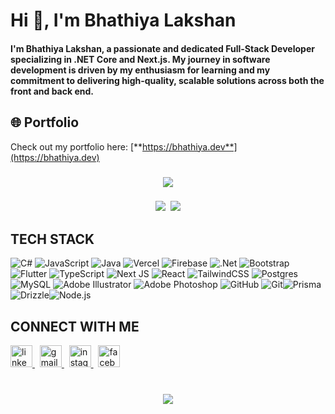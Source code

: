 # Hi 👋, I'm Bhathiya Lakshan

#### I'm Bhathiya Lakshan, a passionate and dedicated Full-Stack Developer specializing in .NET Core and Next.js. My journey in software development is driven by my enthusiasm for learning and my commitment to delivering high-quality, scalable solutions across both the front and back end.

###

## 🌐 Portfolio

Check out my portfolio here: [**https://bhathiya.dev**](https://bhathiya.dev)

###

<div align="center">

[![](https://visitcount.itsvg.in/api?id=smbhathiya&icon=0&color=1)](https://visitcount.itsvg.in)

###

![](https://github-readme-stats.vercel.app/api?username=smbhathiya&theme=radical&hide_border=true&include_all_commits=false&count_private=false)&nbsp;
![](https://github-readme-stats.vercel.app/api/top-langs/?username=smbhathiya&theme=radical&hide_border=true&include_all_commits=false&count_private=false&layout=compact) </div>

## TECH STACK

![C#](https://img.shields.io/badge/c%23-%23239120.svg?style=for-the-badge&logo=csharp&logoColor=white) ![JavaScript](https://img.shields.io/badge/javascript-%23323330.svg?style=for-the-badge&logo=javascript&logoColor=%23F7DF1E) ![Java](https://img.shields.io/badge/java-%23ED8B00.svg?style=for-the-badge&logo=openjdk&logoColor=white) ![Vercel](https://img.shields.io/badge/vercel-%23000000.svg?style=for-the-badge&logo=vercel&logoColor=white) ![Firebase](https://img.shields.io/badge/firebase-%23039BE5.svg?style=for-the-badge&logo=firebase) ![.Net](https://img.shields.io/badge/.NET-5C2D91?style=for-the-badge&logo=.net&logoColor=white) ![Bootstrap](https://img.shields.io/badge/bootstrap-%238511FA.svg?style=for-the-badge&logo=bootstrap&logoColor=white) ![Flutter](https://img.shields.io/badge/Flutter-%2302569B.svg?style=for-the-badge&logo=Flutter&logoColor=white) ![TypeScript](https://img.shields.io/badge/typescript-%23007ACC.svg?style=for-the-badge&logo=typescript&logoColor=white) ![Next JS](https://img.shields.io/badge/Next-black?style=for-the-badge&logo=next.js&logoColor=white) ![React](https://img.shields.io/badge/react-%2320232a.svg?style=for-the-badge&logo=react&logoColor=%2361DAFB) ![TailwindCSS](https://img.shields.io/badge/tailwindcss-%2338B2AC.svg?style=for-the-badge&logo=tailwind-css&logoColor=white) ![Postgres](https://img.shields.io/badge/postgres-%23316192.svg?style=for-the-badge&logo=postgresql&logoColor=white) ![MySQL](https://img.shields.io/badge/mysql-4479A1.svg?style=for-the-badge&logo=mysql&logoColor=white) ![Adobe Illustrator](https://img.shields.io/badge/adobe%20illustrator-%23FF9A00.svg?style=for-the-badge&logo=adobe%20illustrator&logoColor=white) ![Adobe Photoshop](https://img.shields.io/badge/adobe%20photoshop-%2331A8FF.svg?style=for-the-badge&logo=adobe%20photoshop&logoColor=white) ![GitHub](https://img.shields.io/badge/github-%23121011.svg?style=for-the-badge&logo=github&logoColor=white) ![Git](https://img.shields.io/badge/git-%23F05033.svg?style=for-the-badge&logo=git&logoColor=white)![Prisma](https://img.shields.io/badge/prisma-2D3748?style=for-the-badge&logo=prisma&logoColor=white)![Drizzle](https://img.shields.io/badge/drizzle-0A0A0A?style=for-the-badge&logo=drizzle&logoColor=white)![Node.js](https://img.shields.io/badge/node.js-339933?style=for-the-badge&logo=nodedotjs&logoColor=white)




##


## CONNECT WITH ME

<div align="left">
  <a href="https://www.linkedin.com/in/bhathiya-lakshan-91579722a/" target="_blank">
    <img src="https://img.shields.io/static/v1?message=LinkedIn&logo=linkedin&label=&color=0077B5&logoColor=white&labelColor=&style=for-the-badge" height="35" alt="linkedin logo" />
  </a>&nbsp;
  <a href="mailto:smbhathiya@gmail.com" target="_blank"> 
    <img src="https://img.shields.io/static/v1?message=Gmail&logo=gmail&label=&color=D14836&logoColor=white&labelColor=&style=for-the-badge" height="35" alt="gmail logo" />
  </a>&nbsp;
  <a href="https://instagram.com/bhathiya_lakshan" target="_blank">
    <img src="https://img.shields.io/static/v1?message=Instagram&logo=instagram&label=&color=E4405F&logoColor=white&labelColor=&style=for-the-badge" height="35" alt="instagram logo" />
  </a>&nbsp;
  <a href="https://www.facebook.com/smbhathiya" target="_blank">
    <img src="https://img.shields.io/static/v1?message=Facebook&logo=facebook&label=&color=1877F2&logoColor=white&labelColor=&style=for-the-badge" height="35" alt="facebook logo" />
  </a>
</div>
</br>

###

<div align="center">
  
![](https://github-readme-streak-stats.herokuapp.com/?user=smbhathiya&theme=rose_pine&hide_border=true)
  
</div>

###
